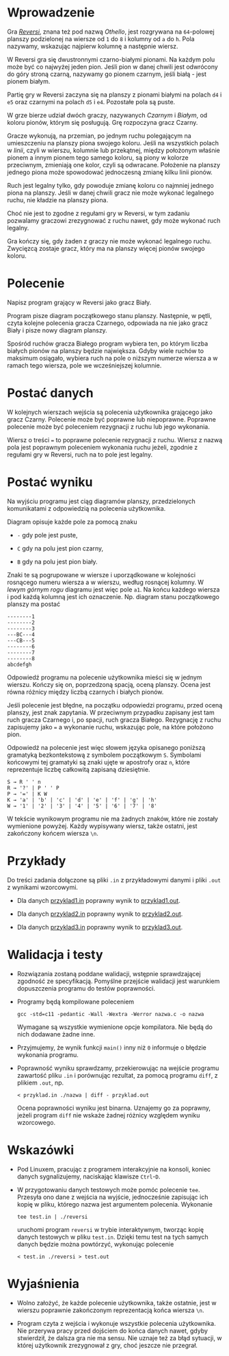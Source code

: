 <h1 id="wprowadzenie">Wprowadzenie</h1>
<p>Gra <a href="https://en.wikipedia.org/wiki/Reversi"><em>Reversi</em></a>, znana też pod nazwą <em>Othello</em>, jest rozgrywana na <code>64</code>-polowej planszy podzielonej na wiersze od <code>1</code> do <code>8</code> i kolumny od <code>a</code> do <code>h</code>. Pola nazywamy, wskazując najpierw kolumnę a następnie wiersz.</p>
<p>W Reversi gra się dwustronnymi czarno-białymi pionami. Na każdym polu może być co najwyżej jeden pion. Jeśli pion w danej chwili jest odwrócony do góry stroną czarną, nazywamy go pionem czarnym, jeśli białą - jest pionem białym.</p>
<p>Partię gry w Reversi zaczyna się na planszy z pionami białymi na polach <code>d4</code> i <code>e5</code> oraz czarnymi na polach <code>d5</code> i <code>e4</code>. Pozostałe pola są puste.</p>
<p>W grze bierze udział dwóch graczy, nazywanych <em>Czarnym</em> i <em>Białym</em>, od koloru pionów, którym się posługują. Grę rozpoczyna gracz Czarny.</p>
<p>Gracze wykonują, na przemian, po jednym ruchu polegającym na umieszczeniu na planszy piona swojego koloru. Jeśli na wszystkich polach w <em>linii</em>, czyli w wierszu, kolumnie lub przekątnej, między położonym właśnie pionem a innym pionem tego samego koloru, są piony w kolorze przeciwnym, zmieniają one kolor, czyli są odwracane. Położenie na planszy jednego piona może spowodować jednoczesną zmianę kilku linii pionów.</p>
<p>Ruch jest legalny tylko, gdy powoduje zmianę koloru co najmniej jednego piona na planszy. Jeśli w danej chwili gracz nie może wykonać legalnego ruchu, nie kładzie na planszy piona.</p>
<p>Choć nie jest to zgodne z regułami gry w Reversi, w tym zadaniu pozwalamy graczowi zrezygnować z ruchu nawet, gdy może wykonać ruch legalny.</p>
<p>Gra kończy się, gdy żaden z graczy nie może wykonać legalnego ruchu. Zwycięzcą zostaje gracz, który ma na planszy więcej pionów swojego koloru.</p>
<h1 id="polecenie">Polecenie</h1>
<p>Napisz program grający w Reversi jako gracz Biały.</p>
<p>Program pisze diagram początkowego stanu planszy. Następnie, w pętli, czyta kolejne polecenia gracza Czarnego, odpowiada na nie jako gracz Biały i pisze nowy diagram planszy.</p>
<p>Spośród ruchów gracza Białego program wybiera ten, po którym liczba białych pionów na planszy będzie największa. Gdyby wiele ruchów to maksimum osiągało, wybiera ruch na pole o niższym numerze wiersza a w ramach tego wiersza, pole we wcześniejszej kolumnie.</p>
<h1 id="postać-danych">Postać danych</h1>
<p>W kolejnych wierszach wejścia są polecenia użytkownika grającego jako gracz Czarny. Polecenie może być poprawne lub niepoprawne. Poprawne polecenie może być poleceniem rezygnacji z ruchu lub jego wykonania.</p>
<p>Wiersz o treści <code>=</code> to poprawne polecenie rezygnacji z ruchu. Wiersz z nazwą pola jest poprawnym poleceniem wykonania ruchu jeżeli, zgodnie z regułami gry w Reversi, ruch na to pole jest legalny.</p>
<h1 id="postać-wyniku">Postać wyniku</h1>
<p>Na wyjściu programu jest ciąg diagramów planszy, przedzielonych komunikatami z odpowiedzią na polecenia użytkownika.</p>
<p>Diagram opisuje każde pole za pomocą znaku</p>
<ul>
<li><p><code>-</code> gdy pole jest puste,</p></li>
<li><p><code>C</code> gdy na polu jest pion czarny,</p></li>
<li><p><code>B</code> gdy na polu jest pion biały.</p></li>
</ul>
<p>Znaki te są pogrupowane w wiersze i uporządkowane w kolejności rosnącego numeru wiersza a w wierszu, według rosnącej kolumny. W <em>lewym górnym rogu</em> diagramu jest więc pole <code>a1</code>. Na końcu każdego wiersza i pod każdą kolumną jest ich oznaczenie. Np. diagram stanu początkowego planszy ma postać</p>
<pre><code>--------1
--------2
--------3
---BC---4
---CB---5
--------6
--------7
--------8
abcdefgh</code></pre>
<p>Odpowiedź programu na polecenie użytkownika mieści się w jednym wierszu. Kończy się on, poprzedzoną spacją, oceną planszy. Ocena jest równa różnicy między liczbą czarnych i białych pionów.</p>
<p>Jeśli polecenie jest błędne, na początku odpowiedzi programu, przed oceną planszy, jest znak zapytania. W przeciwnym przypadku zapisany jest tam ruch gracza Czarnego i, po spacji, ruch gracza Białego. Rezygnację z ruchu zapisujemy jako <code>=</code> a wykonanie ruchu, wskazując pole, na które położono pion.</p>
<p>Odpowiedź na polecenie jest więc słowem języka opisanego poniższą gramatyką bezkontekstową z symbolem początkowym <code>S</code>. Symbolami końcowymi tej gramatyki są znaki ujęte w apostrofy oraz <code>n</code>, które reprezentuje liczbę całkowitą zapisaną dziesiętnie.</p>
<pre><code>S → R ' ' n
R → '?' | P ' ' P
P → '=' | K W
K → 'a' | 'b' | 'c' | 'd' | 'e' | 'f' | 'g' | 'h'
W → '1' | '2' | '3' | '4' | '5' | '6' | '7' | '8'</code></pre>
<p>W tekście wynikowym programu nie ma żadnych znaków, które nie zostały wymienione powyżej. Każdy wypisywany wiersz, także ostatni, jest zakończony końcem wiersza <code>\n</code>.</p>
<h1 id="przykłady">Przykłady</h1>
<p>Do treści zadania dołączone są pliki <code>.in</code> z przykładowymi danymi i pliki <code>.out</code> z wynikami wzorcowymi.</p>
<ul>
<li><p>Dla danych <a href="przyklad1.in">przyklad1.in</a> poprawny wynik to <a href="przyklad1.out">przyklad1.out</a>.</p></li>
<li><p>Dla danych <a href="przyklad2.in">przyklad2.in</a> poprawny wynik to <a href="przyklad2.out">przyklad2.out</a>.</p></li>
<li><p>Dla danych <a href="przyklad3.in">przyklad3.in</a> poprawny wynik to <a href="przyklad3.out">przyklad3.out</a>.</p></li>
</ul>
<h1 id="walidacja-i-testy">Walidacja i testy</h1>
<ul>
<li><p>Rozwiązania zostaną poddane walidacji, wstępnie sprawdzającej zgodność ze specyfikacją. Pomyślne przejście walidacji jest warunkiem dopuszczenia programu do testów poprawności.</p></li>
<li><p>Programy będą kompilowane poleceniem</p>
<pre><code>gcc -std=c11 -pedantic -Wall -Wextra -Werror nazwa.c -o nazwa</code></pre>
<p>Wymagane są wszystkie wymienione opcje kompilatora. Nie będą do nich dodawane żadne inne.</p></li>
<li><p>Przyjmujemy, że wynik funkcji <code>main()</code> inny niż <code>0</code> informuje o błędzie wykonania programu.</p></li>
<li><p>Poprawność wyniku sprawdzamy, przekierowując na wejście programu zawartość pliku <code>.in</code> i porównując rezultat, za pomocą programu <code>diff</code>, z plikiem <code>.out</code>, np.</p>
<pre><code>&lt; przyklad.in ./nazwa | diff - przyklad.out</code></pre>
<p>Ocena poprawności wyniku jest binarna. Uznajemy go za poprawny, jeżeli program <code>diff</code> nie wskaże żadnej różnicy względem wyniku wzorcowego.</p></li>
</ul>
<h1 id="wskazówki">Wskazówki</h1>
<ul>
<li><p>Pod Linuxem, pracując z programem interakcyjnie na konsoli, koniec danych sygnalizujemy, naciskając klawisze <code>Ctrl</code>-<code>D</code>.</p></li>
<li><p>W przygotowaniu danych testowych może pomóc polecenie <code>tee</code>. Przesyła ono dane z wejścia na wyjście, jednocześnie zapisując ich kopię w pliku, którego nazwa jest argumentem polecenia. Wykonanie</p>
<pre class="sourceCode bash"><code class="sourceCode bash"><span class="kw">tee</span> test.in <span class="kw">|</span> <span class="kw">./reversi</span></code></pre>
<p>uruchomi program <code>reversi</code> w trybie interaktywnym, tworząc kopię danych testowych w pliku <code>test.in</code>. Dzięki temu test na tych samych danych będzie można powtórzyć, wykonując polecenie</p>
<pre><code>&lt; test.in ./reversi &gt; test.out</code></pre></li>
</ul>
<h1 id="wyjaśnienia">Wyjaśnienia</h1>
<ul>
<li><p>Wolno założyć, że każde polecenie użytkownika, także ostatnie, jest w wierszu poprawnie zakończonym reprezentacją końca wiersza <code>\n</code>.</p></li>
<li><p>Program czyta z wejścia i wykonuje wszystkie polecenia użytkownika. Nie przerywa pracy przed dojściem do końca danych nawet, gdyby stwierdził, że dalsza gra nie ma sensu. Nie uznaje też za błąd sytuacji, w której użytkownik zrezygnował z gry, choć jeszcze nie przegrał.</p></li>
